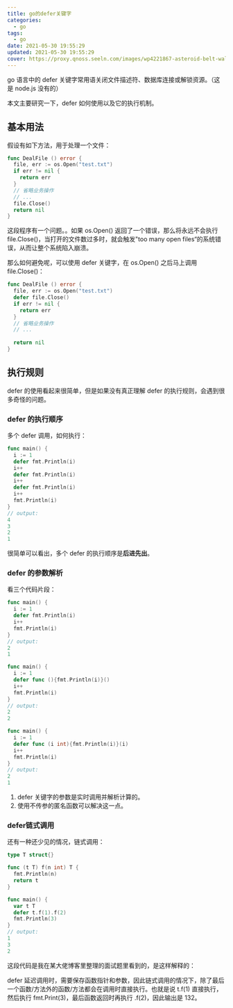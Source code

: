 ```yaml
---
title: go的defer关键字
categories:
  - go
tags:
  - go
date: 2021-05-30 19:55:29
updated: 2021-05-30 19:55:29
cover: https://proxy.qnoss.seeln.com/images/wp4221867-asteroid-belt-wallpapers.jpg
---
```


go 语言中的 defer 关键字常用语关闭文件描述符、数据库连接或解锁资源。（这是 node.js 没有的）

本文主要研究一下，defer 如何使用以及它的执行机制。
<!--more-->
## 基本用法
假设有如下方法，用于处理一个文件：

```go
func DealFile () error {
  file, err := os.Open("test.txt")
  if err != nil {
    return err
  }
  // 省略业务操作
  // ...
  file.Close()
  return nil
}
```

这段程序有一个问题。。如果 os.Open() 返回了一个错误，那么将永远不会执行 file.Close()，当打开的文件数过多时，就会触发"too many open files“的系统错误，从而让整个系统陷入崩溃。

那么如何避免呢，可以使用 defer 关键字，在 os.Open() 之后马上调用 file.Close()：

```go
func DealFile () error {
  file, err := os.Open("test.txt")
  defer file.Close()
  if err != nil {
    return err
  }
  // 省略业务操作
  // ...
 
  return nil
}
```



## 执行规则

defer 的使用看起来很简单，但是如果没有真正理解 defer 的执行规则，会遇到很多奇怪的问题。

### defer 的执行顺序

多个 defer 调用，如何执行：

```go
func main() {
  i := 1
  defer fmt.Println(i)
  i++
  defer fmt.Println(i)
  i++
  defer fmt.Println(i)
  i++
  fmt.Println(i)
}
// output:
4
3
2
1
```

很简单可以看出，多个 defer 的执行顺序是**后进先出**。


### defer 的参数解析

看三个代码片段：

```go
func main() {
  i := 1
  defer fmt.Println(i)
  i++
  fmt.Println(i)
}
// output:
2
1
```

```go
func main() {
  i := 1
  defer func (){fmt.Println(i)}() 
  i++
  fmt.Println(i)
}
// output:
2
2
```

```go
func main() {
  i := 1
  defer func (i int){fmt.Println(i)}(i) 
  i++
  fmt.Println(i)
}
// output:
2
1
```

1. defer 关键字的参数是实时调用并解析计算的。
2. 使用不传参的匿名函数可以解决这一点。

### defer链式调用

还有一种还少见的情况，链式调用：

```go
type T struct{}

func (t T) f(n int) T {
  fmt.Println(n)
  return t
}

func main() {
  var t T
  defer t.f(1).f(2)
  fmt.Println(3)
}
// output:
1
3
2
```

这段代码是我在某大佬博客里整理的面试题里看到的，是这样解释的：

defer 延迟调用时，需要保存函数指针和参数，因此链式调用的情况下，除了最后一个函数/方法外的函数/方法都会在调用时直接执行。也就是说 t.f(1) 直接执行，然后执行 fmt.Print(3)，最后函数返回时再执行 .f(2)，因此输出是 132。







